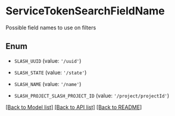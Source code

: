 # ServiceTokenSearchFieldName

Possible field names to use on filters

## Enum

* `SLASH_UUID` (value: `'/uuid'`)

* `SLASH_STATE` (value: `'/state'`)

* `SLASH_NAME` (value: `'/name'`)

* `SLASH_PROJECT_SLASH_PROJECT_ID` (value: `'/project/projectId'`)

[[Back to Model list]](../README.md#documentation-for-models) [[Back to API list]](../README.md#documentation-for-api-endpoints) [[Back to README]](../README.md)


